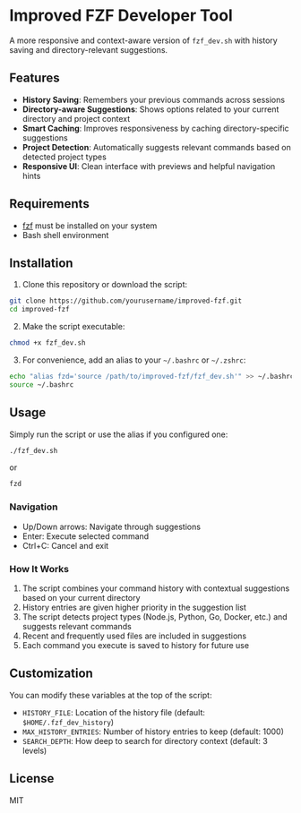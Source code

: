 # Improved FZF Developer Tool

A more responsive and context-aware version of `fzf_dev.sh` with history saving and directory-relevant suggestions.

## Features

- **History Saving**: Remembers your previous commands across sessions
- **Directory-aware Suggestions**: Shows options related to your current directory and project context
- **Smart Caching**: Improves responsiveness by caching directory-specific suggestions
- **Project Detection**: Automatically suggests relevant commands based on detected project types
- **Responsive UI**: Clean interface with previews and helpful navigation hints

## Requirements

- [fzf](https://github.com/junegunn/fzf) must be installed on your system
- Bash shell environment

## Installation

1. Clone this repository or download the script:

```bash
git clone https://github.com/yourusername/improved-fzf.git
cd improved-fzf
```

2. Make the script executable:

```bash
chmod +x fzf_dev.sh
```

3. For convenience, add an alias to your `~/.bashrc` or `~/.zshrc`:

```bash
echo "alias fzd='source /path/to/improved-fzf/fzf_dev.sh'" >> ~/.bashrc
source ~/.bashrc
```

## Usage

Simply run the script or use the alias if you configured one:

```bash
./fzf_dev.sh
```

or

```bash
fzd
```

### Navigation

- Up/Down arrows: Navigate through suggestions
- Enter: Execute selected command
- Ctrl+C: Cancel and exit

### How It Works

1. The script combines your command history with contextual suggestions based on your current directory
2. History entries are given higher priority in the suggestion list
3. The script detects project types (Node.js, Python, Go, Docker, etc.) and suggests relevant commands
4. Recent and frequently used files are included in suggestions
5. Each command you execute is saved to history for future use

## Customization

You can modify these variables at the top of the script:

- `HISTORY_FILE`: Location of the history file (default: `$HOME/.fzf_dev_history`)
- `MAX_HISTORY_ENTRIES`: Number of history entries to keep (default: 1000)
- `SEARCH_DEPTH`: How deep to search for directory context (default: 3 levels)

## License

MIT
